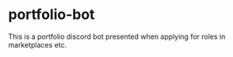 # portfolio-bot
This is a portfolio discord bot presented when applying for roles in marketplaces etc.
